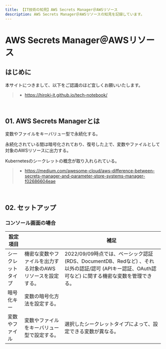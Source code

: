 ```yaml
---
title: 【IT技術の知見】AWS Secrets Manager＠AWSリソース
description: AWS Secrets Manager＠AWSリソースの知見を記録しています。
---
```


# AWS Secrets Manager＠AWSリソース

## はじめに

本サイトにつきまして、以下をご認識のほど宜しくお願いいたします。

> - https://hiroki-it.github.io/tech-notebook/

<br>

## 01. AWS Secrets Managerとは

変数やファイルをキーバリュー型で永続化する。

永続化されている間は暗号化されており、復号した上で、変数やファイルとして対象のAWSリソースに出力する。

Kubernetesのシークレットの概念が取り入れられている。

> - https://medium.com/awesome-cloud/aws-difference-between-secrets-manager-and-parameter-store-systems-manager-f02686604eae

<br>

## 02. セットアップ

### コンソール画面の場合

| 設定項目           |                                                             | 補足                                                                                                                                              |
| ------------------ | ----------------------------------------------------------- | ------------------------------------------------------------------------------------------------------------------------------------------------- |
| シークレットタイプ | 機密な変数やファイルを出力する対象のAWSリソースを設定する。 | 2022/09/09時点では、ベーシック認証 (RDS、DocumentDB、Redなど) 、それ以外の認証/認可 (APIキー認証、OAuth認可など) に関する機密な変数を管理できる。 |
| 暗号化キー         | 変数の暗号化方法を設定する。                                |                                                                                                                                                   |
| 変数やファイル     | 変数やファイルをキーバリュー型で設定する。                  | 選択したシークレットタイプによって、設定できる変数が異なる。                                                                                      |

<br>
